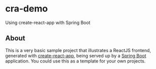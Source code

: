 # cra-demo

Using create-react-app with Spring Boot

## About

This is a very basic sample project that illustrates a ReactJS frontend,
generated with
[create-react-app](https://github.com/facebookincubator/create-react-app),
being served up by a [Spring Boot](https://projects.spring.io/spring-boot/)
application. You could use this as a template for your own projects.
